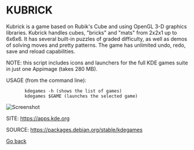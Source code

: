 # KUBRICK

 Kubrick is a game based on Rubik's Cube and using OpenGL
 3-D graphics libraries.
 Kubrick handles cubes, "bricks" and "mats" from 2x2x1 up 
 to 6x6x6. It has several built-in puzzles of graded 
 difficulty, as well as demos of solving moves and pretty 
 patterns. 
 The game has unlimited undo, redo, save and reload 
 capabilities. 
 
 NOTE: this script includes icons and launchers for the 
 full KDE games suite in just one Appimage (takes 280 MB).
 
 USAGE (from the command line):
 
           kdegames -h (shows the list of games)
           kdegames $GAME (launches the selected game)
           
 ![Screenshot](https://kde.org/images/screenshots/kubrick.png)
 
 SITE: https://apps.kde.org

 SOURCE: https://packages.debian.org/stable/kdegames

 [Go back](https://portable-linux-apps.github.io/apps.html)
